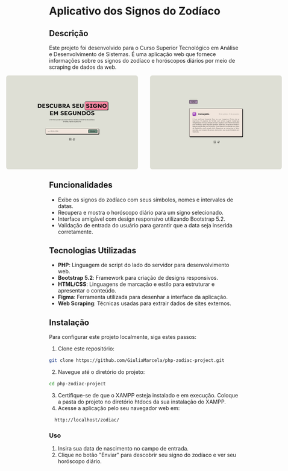 # Aplicativo dos Signos do Zodíaco

## Descrição

Este projeto foi desenvolvido para o Curso Superior Tecnológico em Análise e Desenvolvimento de Sistemas. É uma aplicação web que fornece informações sobre os signos do zodíaco e horóscopos diários por meio de scraping de dados da web.

<div style="display: flex; gap: 2rem; justify-content: center;">
    <img src="assets/img/home.png" alt="Imagem 1" style="width: 350px; height: auto; border-radius: 0.375rem;">
    <img src="assets/img/result.png" alt="Imagem 2" style="width: 350px; height: auto; border-radius: 0.375rem;">
</div>

## Funcionalidades

- Exibe os signos do zodíaco com seus símbolos, nomes e intervalos de datas.
- Recupera e mostra o horóscopo diário para um signo selecionado.
- Interface amigável com design responsivo utilizando Bootstrap 5.2.
- Validação de entrada do usuário para garantir que a data seja inserida corretamente.

## Tecnologias Utilizadas

- **PHP**: Linguagem de script do lado do servidor para desenvolvimento web.
- **Bootstrap 5.2**: Framework para criação de designs responsivos.
- **HTML/CSS**: Linguagens de marcação e estilo para estruturar e apresentar o conteúdo.
- **Figma**: Ferramenta utilizada para desenhar a interface da aplicação.
- **Web Scraping**: Técnicas usadas para extrair dados de sites externos.

## Instalação

Para configurar este projeto localmente, siga estes passos:

1. Clone este repositório:

```bash
git clone https://github.com/GiuliaMarcela/php-zodiac-project.git
```

2. Navegue até o diretório do projeto:

```bash
cd php-zodiac-project
```

3. Certifique-se de que o XAMPP esteja instalado e em execução. Coloque a pasta do projeto no diretório htdocs da sua instalação do XAMPP.
4. Acesse a aplicação pelo seu navegador web em:

```bash
  http://localhost/zodiac/
```

### Uso

1. Insira sua data de nascimento no campo de entrada.
2. Clique no botão "Enviar" para descobrir seu signo do zodíaco e ver seu horóscopo diário.
